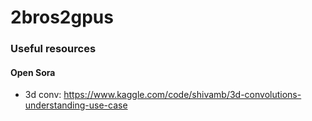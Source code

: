 # 2bros2gpus


### Useful resources

#### Open Sora
- 3d conv: https://www.kaggle.com/code/shivamb/3d-convolutions-understanding-use-case